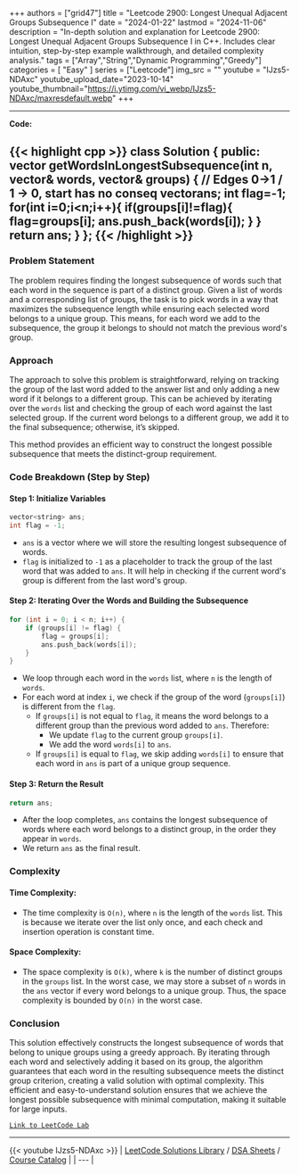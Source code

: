 
+++
authors = ["grid47"]
title = "Leetcode 2900: Longest Unequal Adjacent Groups Subsequence I"
date = "2024-01-22"
lastmod = "2024-11-06"
description = "In-depth solution and explanation for Leetcode 2900: Longest Unequal Adjacent Groups Subsequence I in C++. Includes clear intuition, step-by-step example walkthrough, and detailed complexity analysis."
tags = ["Array","String","Dynamic Programming","Greedy"]
categories = [
    "Easy"
]
series = ["Leetcode"]
img_src = ""
youtube = "IJzs5-NDAxc"
youtube_upload_date="2023-10-14"
youtube_thumbnail="https://i.ytimg.com/vi_webp/IJzs5-NDAxc/maxresdefault.webp"
+++



---
**Code:**

{{< highlight cpp >}}
class Solution {
public:
    vector<string> getWordsInLongestSubsequence(int n, vector<string>& words, vector<int>& groups) {
        // Edges 0->1 / 1 -> 0, start has no conseq
        vector<string>ans;
        int flag=-1;
        for(int i=0;i<n;i++){
            if(groups[i]!=flag){
                flag=groups[i];
                ans.push_back(words[i]);
            }
        }
        return ans;
    }
};
{{< /highlight >}}
---

### Problem Statement

The problem requires finding the longest subsequence of words such that each word in the sequence is part of a distinct group. Given a list of words and a corresponding list of groups, the task is to pick words in a way that maximizes the subsequence length while ensuring each selected word belongs to a unique group. This means, for each word we add to the subsequence, the group it belongs to should not match the previous word's group.

### Approach

The approach to solve this problem is straightforward, relying on tracking the group of the last word added to the answer list and only adding a new word if it belongs to a different group. This can be achieved by iterating over the `words` list and checking the group of each word against the last selected group. If the current word belongs to a different group, we add it to the final subsequence; otherwise, it’s skipped. 

This method provides an efficient way to construct the longest possible subsequence that meets the distinct-group requirement.

### Code Breakdown (Step by Step)

#### Step 1: Initialize Variables

```cpp
vector<string> ans;
int flag = -1;
```

- `ans` is a vector where we will store the resulting longest subsequence of words.
- `flag` is initialized to `-1` as a placeholder to track the group of the last word that was added to `ans`. It will help in checking if the current word's group is different from the last word's group.

#### Step 2: Iterating Over the Words and Building the Subsequence

```cpp
for (int i = 0; i < n; i++) {
    if (groups[i] != flag) {
        flag = groups[i];
        ans.push_back(words[i]);
    }
}
```

- We loop through each word in the `words` list, where `n` is the length of `words`.
- For each word at index `i`, we check if the group of the word (`groups[i]`) is different from the `flag`.
    - If `groups[i]` is not equal to `flag`, it means the word belongs to a different group than the previous word added to `ans`. Therefore:
        - We update `flag` to the current group `groups[i]`.
        - We add the word `words[i]` to `ans`.
    - If `groups[i]` is equal to `flag`, we skip adding `words[i]` to ensure that each word in `ans` is part of a unique group sequence.

#### Step 3: Return the Result

```cpp
return ans;
```

- After the loop completes, `ans` contains the longest subsequence of words where each word belongs to a distinct group, in the order they appear in `words`.
- We return `ans` as the final result.

### Complexity

#### Time Complexity:
- The time complexity is `O(n)`, where `n` is the length of the `words` list. This is because we iterate over the list only once, and each check and insertion operation is constant time.

#### Space Complexity:
- The space complexity is `O(k)`, where `k` is the number of distinct groups in the `groups` list. In the worst case, we may store a subset of `n` words in the `ans` vector if every word belongs to a unique group. Thus, the space complexity is bounded by `O(n)` in the worst case.

### Conclusion

This solution effectively constructs the longest subsequence of words that belong to unique groups using a greedy approach. By iterating through each word and selectively adding it based on its group, the algorithm guarantees that each word in the resulting subsequence meets the distinct group criterion, creating a valid solution with optimal complexity. This efficient and easy-to-understand solution ensures that we achieve the longest possible subsequence with minimal computation, making it suitable for large inputs.

[`Link to LeetCode Lab`](https://leetcode.com/problems/longest-unequal-adjacent-groups-subsequence-i/description/)

---
{{< youtube IJzs5-NDAxc >}}
| [LeetCode Solutions Library](https://grid47.xyz/leetcode/) / [DSA Sheets](https://grid47.xyz/sheets/) / [Course Catalog](https://grid47.xyz/courses/) |
| --- |
